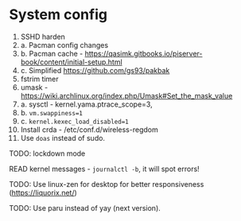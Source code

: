 # System config

1. SSHD harden
2. a. Pacman config changes
2. b. Pacman cache - https://qasimk.gitbooks.io/piserver-book/content/initial-setup.html
2. c. Simplified https://github.com/gs93/pakbak
3. fstrim timer
4. umask - https://wiki.archlinux.org/index.php/Umask#Set_the_mask_value
5. a. sysctl - kernel.yama.ptrace_scope=3,
5. b. `vm.swappiness=1`
5. c. `kernel.kexec_load_disabled=1`
6. Install crda - /etc/conf.d/wireless-regdom
7. Use `doas` instead of sudo.

TODO: lockdown mode

READ kernel messages - `journalctl -b`, it will spot errors!

TODO: Use linux-zen for desktop for better responsiveness (https://liquorix.net/)

TODO: Use paru instead of yay (next version).
